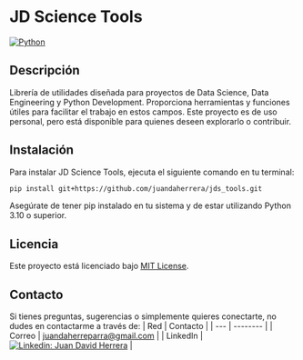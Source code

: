 # JD Science Tools
[![Python](https://img.shields.io/badge/Python-3.10+-5646ED?style=for-the-badge&logo=python&logoColor=white&labelColor=101010)](https://python.org)

## Descripción
Librería de utilidades diseñada para proyectos de Data Science, Data Engineering y Python Development. Proporciona herramientas y funciones útiles para facilitar el trabajo en estos campos. Este proyecto es de uso personal, pero está disponible para quienes deseen explorarlo o contribuir.

## Instalación
Para instalar JD Science Tools, ejecuta el siguiente comando en tu terminal:
```bash
pip install git+https://github.com/juandaherrera/jds_tools.git
```
Asegúrate de tener pip instalado en tu sistema y de estar utilizando Python 3.10 o superior.

## Licencia
Este proyecto está licenciado bajo [MIT License](LICENSE).

## Contacto
Si tienes preguntas, sugerencias o simplemente quieres conectarte, no dudes en contactarme a través de:
| Red | Contacto |
| --- | -------- |
| Correo | juandaherreparra@gmail.com | 
| LinkedIn | [![Linkedin: Juan David Herrera](https://img.shields.io/badge/-JuanDavidHerrera-blue?style=flat-square&logo=Linkedin&logoColor=white&link=https://www.linkedin.com/in/juan-david-herrera/)](https://www.linkedin.com/in/juan-david-herrera/) |